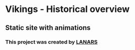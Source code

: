
# Vikings - Historical overview
## Static site with animations

### This project was created by [LANARS](https://lanars.com/)
